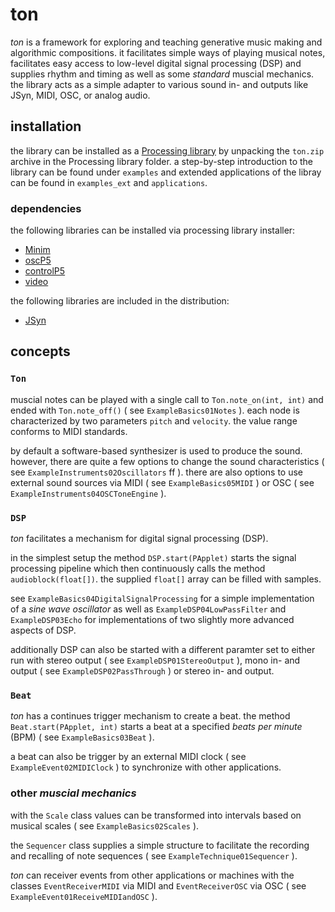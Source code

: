 # ton

*ton* is a framework for exploring and teaching generative music making and algorithmic compositions. it facilitates simple ways of playing musical notes, facilitates easy access to low-level digital signal processing (DSP) and supplies rhythm and timing as well as some *standard* muscial mechanics. the library acts as a simple adapter to various sound in- and outputs like JSyn, MIDI, OSC, or analog audio.

## installation

the library can be installed as a [Processing library](https://processing.org/reference/libraries/) by unpacking the `ton.zip` archive in the Processing library folder. a step-by-step introduction to the library can be found under `examples` and extended applications of the libray can be found in `examples_ext` and `applications`.

### dependencies

the following libraries can be installed via processing library installer:

- [Minim](http://code.compartmental.net/tools/minim/)
- [oscP5](http://sojamo.de/code/)
- [controlP5](http://sojamo.de/code/)
- [video](https://processing.org/reference/libraries/video/)

the following libraries are included in the distribution:

- [JSyn](https://github.com/philburk/jsyn/)

## concepts

### `Ton`

muscial notes can be played with a single call to `Ton.note_on(int, int)` and ended with `Ton.note_off()` ( see `ExampleBasics01Notes` ). each node is characterized by two parameters `pitch` and `velocity`. the value range conforms to MIDI standards.

by default a software-based synthesizer is used to produce the sound. however, there are quite a few options to change the sound characteristics ( see `ExampleInstruments02Oscillators` ff ). there are also options to use external sound sources via MIDI ( see `ExampleBasics05MIDI` ) or OSC ( see `ExampleInstruments04OSCToneEngine` ).

### `DSP`

*ton* facilitates a mechanism for digital signal processing (DSP).

in the simplest setup the method `DSP.start(PApplet)` starts the signal processing pipeline which then continuously calls the method `audioblock(float[])`. the supplied `float[]` array can be filled with samples.

see `ExampleBasics04DigitalSignalProcessing` for a simple implementation of a *sine wave oscillator* as well as `ExampleDSP04LowPassFilter` and `ExampleDSP03Echo` for implementations of two slightly more advanced aspects of DSP.

additionally DSP can also be started with a different paramter set to either run with stereo output ( see `ExampleDSP01StereoOutput` ), mono in- and output ( see `ExampleDSP02PassThrough` ) or stereo in- and output.

### `Beat`

*ton* has a continues trigger mechanism to create a beat. the method `Beat.start(PApplet, int)` starts a beat at a specified *beats per minute* (BPM) ( see `ExampleBasics03Beat` ). 

a beat can also be trigger by an external MIDI clock ( see `ExampleEvent02MIDIClock` ) to synchronize with other applications.

### other *muscial mechanics*

with the `Scale` class values can be transformed into intervals based on musical scales ( see `ExampleBasics02Scales` ).

the `Sequencer` class supplies a simple structure to facilitate the recording and recalling of note sequences ( see `ExampleTechnique01Sequencer` ).

*ton* can receiver events from other applications or machines with the classes `EventReceiverMIDI` via MIDI and `EventReceiverOSC` via OSC ( see `ExampleEvent01ReceiveMIDIandOSC` ).
